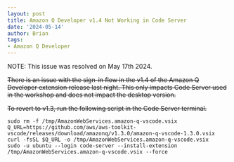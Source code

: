 ```yaml
---
layout: post
title: Amazon Q Developer v1.4 Not Working in Code Server
date: '2024-05-14'
author: Brian
tags: 
- Amazon Q Developer
---
```


NOTE: This issue was resolved on May 17th 2024. 

~~There is an issue with the sign-in flow in the v1.4 of the Amazon Q Developer extension release last night. This only impacts Code Server used in the workshop and does not impact the desktop version.~~

~~To revert to v1.3, run the following script in the Code Server terminal.~~

```
sudo rm -f /tmp/AmazonWebServices.amazon-q-vscode.vsix
Q_URL=https://github.com/aws/aws-toolkit-vscode/releases/download/amazonq/v1.3.0/amazon-q-vscode-1.3.0.vsix
curl -fsSL $Q_URL -o /tmp/AmazonWebServices.amazon-q-vscode.vsix
sudo -u ubuntu --login code-server --install-extension /tmp/AmazonWebServices.amazon-q-vscode.vsix --force
```